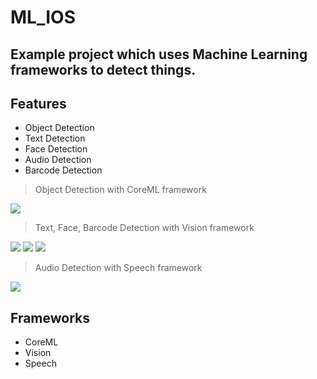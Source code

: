 # ML_IOS
## Example project which uses Machine Learning frameworks to detect things.

## Features
- Object Detection
- Text Detection
- Face Detection
- Audio Detection
- Barcode Detection

> Object Detection with CoreML framework

<img src="https://user-images.githubusercontent.com/66485679/145372205-64f1da03-5cdd-402d-8a5b-86ee3b5f6f53.png"> 

> Text, Face, Barcode Detection with Vision framework
 
<img src="https://user-images.githubusercontent.com/66485679/145372273-70442723-e6a9-495a-a88b-be4ffafd2045.png">   <img src="https://user-images.githubusercontent.com/66485679/145372019-6ff0a4d1-e76f-4d93-b937-e38bc9bf1ae0.png" >   <img src="https://user-images.githubusercontent.com/66485679/145372457-38c63c54-d290-4401-b8ae-35e5d1604dd7.png" >   

> Audio Detection with Speech framework

<img src="https://user-images.githubusercontent.com/66485679/145372353-f5b36b31-bff6-4df2-aab6-5c8a68ebc7a8.png" >


## Frameworks

- CoreML
- Vision
- Speech
